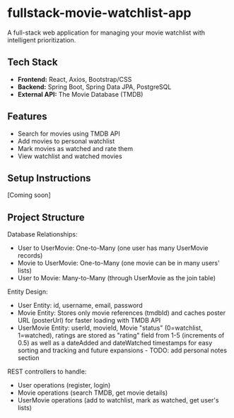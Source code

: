 # fullstack-movie-watchlist-app
A full-stack web application for managing your movie watchlist with intelligent prioritization.

## Tech Stack
- **Frontend:** React, Axios, Bootstrap/CSS
- **Backend:** Spring Boot, Spring Data JPA, PostgreSQL
- **External API:** The Movie Database (TMDB)

## Features
- Search for movies using TMDB API
- Add movies to personal watchlist
- Mark movies as watched and rate them
- View watchlist and watched movies

## Setup Instructions
[Coming soon]

## Project Structure
Database Relationships:
- User to UserMovie: One-to-Many (one user has many UserMovie records)
- Movie to UserMovie: One-to-Many (one movie can be in many users' lists)
- User to Movie: Many-to-Many (through UserMovie as the join table)

Entity Design:
- User Entity: id, username, email, password
- Movie Entity: Stores only movie references (tmdbId) and caches poster URL (posterUrl) for faster loading with TMDB API
- UserMovie Entity: userId, movieId, Movie "status" (0=watchlist, 1=watched), ratings are stored as "rating" field from 1-5 (increments of 0.5) as well as a dateAdded and dateWatched timestamps for easy sorting and tracking and future expansions - TODO: add personal notes section

REST controllers to handle:
- User operations (register, login)
- Movie operations (search TMDB, get movie details)
- UserMovie operations (add to watchlist, mark as watched, get user's lists)
